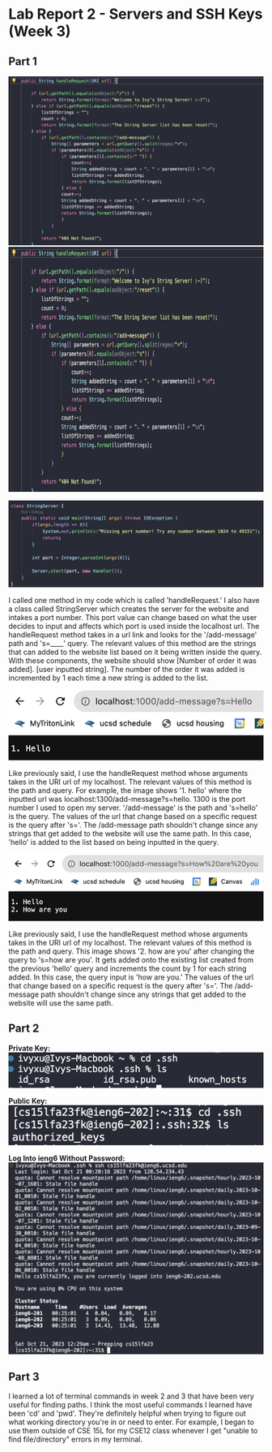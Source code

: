 # Lab Report 2 - Servers and SSH Keys (Week 3)
## Part 1
![Image](lab2_StringServer_code.png)
<img src=lab2_StringServer_code.png width="731" height="483">

![Image](lab2_StringServer_class.png)

I called one method in my code which is called 'handleRequest.' I also have a class called StringServer which creates the server for the website and intakes a port number. This port value can change based on what the user decides to input and affects which port is used inside the localhost url. The handleRequest method takes in a url link and looks for the '/add-message' path and 's=____' query. The relevant values of this method are the strings that can added to the website list based on it being written inside the query. With these components, the website should show [Number of order it was added]. [user inputted string]. The number of the order it was added is incremented by 1 each time a new string is added to the list.


![Image](lab2hello.png)

Like previously said, I use the handleRequest method whose arguments takes in the URI url of my localhost. The relevant values of this method is the path and query. For example, the image shows '1. hello' where the inputted url was localhost:1300/add-message?s=hello. 1300 is the port number I used to open my server. '/add-message' is the path and 's=hello' is the query. The values of the url that change based on a specific request is the query after 's='. The /add-message path shouldn't change since any strings that get added to the website will use the same path. In this case, 'hello' is added to the list based on being inputted in the query.


![Image](lab2howareyou.png)

Like previously said, I use the handleRequest method whose arguments takes in the URI url of my localhost. The relevant values of this method is the path and query. This image shows '2. how are you' after changing the query to 's=how are you'. It gets added onto the existing list created from the previous 'hello' query and increments the count by 1 for each string added. In this case, the query input is 'how are you.' The values of the url that change based on a specific request is the query after 's='. The /add-message path shouldn't change since any strings that get added to the website will use the same path.

## Part 2
**Private Key:** <br>
![Image](keys.png)

**Public Key:**  
![Image](public_key_on_ieng6.png)

**Log Into ieng6 Without Password:**  
![Image](login_without_pw.png)

## Part 3
I learned a lot of terminal commands in week 2 and 3 that have been very useful for finding paths. I think the most useful commands I learned have been 'cd' and 'pwd'.  They're definitely helpful when trying to figure out what working directory you're in or need to enter. For example, I began to use them outside of CSE 15L for my CSE12 class whenever I get "unable to find file/directory" errors in my terminal. 
